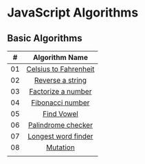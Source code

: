 # JavaScript Algorithms

## Basic Algorithms

|   #   |                   Algorithm Name                    |
| :---: | :-------------------------------------------------: |
|  01   | [Celsius to Fahrenheit](./celsius_to_fahrenheit.js) |
|  02   |      [Reverse a string](./reverse-a-string.js)      |
|  03   |    [Factorize a number](./factorize_a_number.js)    |
|  04   |         [Fibonacci number](./fibonacci.js)          |
|  05   |           [Find Vowel](./find-vowels.js)            |
|  06   |    [Palindrome checker](./palindrome-checker.js)    |
|  07   |   [Longest word finder](./longest-word-finder.js)   |
|  08   |              [Mutation](./mutation.js)              |
|       |                                                     |
